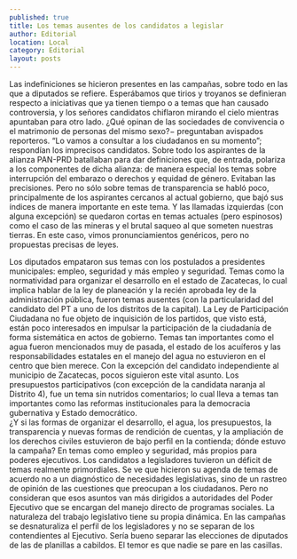 ```yaml
---
published: true
title: Los temas ausentes de los candidatos a legislar
author: Editorial
location: Local
category: Editorial
layout: posts
---
```


Las indefiniciones se hicieron presentes  en las campañas, sobre todo en las que a diputados se refiere. Esperábamos que tirios y troyanos se definieran respecto a iniciativas que ya tienen tiempo o a temas que han causado controversia, y los señores candidatos chiflaron mirando el cielo mientras apuntaban para otro lado. ¿Qué opinan de las sociedades de convivencia o el matrimonio de personas del mismo sexo?− preguntaban avispados reporteros. “Lo vamos a consultar a los ciudadanos en su momento”; respondían los imprecisos candidatos. Sobre todo los aspirantes de la alianza PAN-PRD batallaban para dar definiciones que, de entrada, polariza a los componentes de dicha alianza: de manera especial los temas sobre interrupción del embarazo o derechos y equidad de género. Evitaban las precisiones. Pero no sólo sobre temas de transparencia se habló poco, principalmente de los aspirantes cercanos al actual gobierno, que bajó sus índices de manera importante en este tema. Y las llamadas izquierdas (con alguna excepción) se quedaron cortas en temas actuales (pero espinosos) como el caso de las mineras y el brutal saqueo al que someten nuestras tierras. En este caso, vimos pronunciamientos genéricos, pero no propuestas precisas de leyes. 

Los diputados empataron sus temas con los postulados a presidentes municipales: empleo, seguridad y más empleo y seguridad. Temas como la normatividad para organizar el desarrollo en el estado de Zacatecas, lo cual implica hablar de la ley de planeación y la recién aprobada ley de la administración pública, fueron temas ausentes (con la particularidad del candidato del PT a uno de los distritos de la capital). La Ley de Participación Ciudadana no fue objeto de inquisición de los partidos, que visto está, están poco interesados en impulsar la participación de la ciudadanía de forma sistemática en actos de gobierno. Temas tan importantes como el agua fueron mencionados muy de pasada, el estado de los acuíferos y las responsabilidades estatales en el manejo del agua no estuvieron en el centro que bien merece. Con la excepción del candidato independiente al municipio de Zacatecas, pocos siguieron este vital asunto. Los presupuestos participativos (con excepción de la candidata naranja al Distrito 4), fue un tema sin nutridos comentarios; lo cual lleva a temas tan importantes como las reformas institucionales para la democracia gubernativa y Estado democrático.  
¿Y si las formas de organizar el desarrollo, el agua, los presupuestos, la transparencia y nuevas formas de rendición de cuentas, y la ampliación de los derechos civiles estuvieron de bajo perfil en la contienda; dónde estuvo la campaña? En temas como empleo y seguridad, más propios para poderes ejecutivos. Los candidatos a legisladores tuvieron un déficit de temas realmente primordiales. Se ve que hicieron su agenda de temas de acuerdo no a un diagnóstico de necesidades legislativas, sino de un rastreo de opinión de las cuestiones que preocupan a los ciudadanos. Pero no consideran que esos asuntos van más dirigidos a autoridades del Poder Ejecutivo que se encargan del manejo directo de programas sociales. La naturaleza del trabajo legislativo tiene su propia dinámica. En las campañas se desnaturaliza el perfil de los legisladores y no se separan de los contendientes al Ejecutivo. Sería bueno separar las elecciones de diputados de las de planillas a cabildos. El temor es que nadie se pare en las casillas. 
